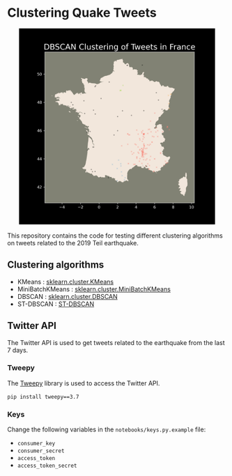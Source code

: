 # Clustering Quake Tweets

<p align='center'>
    <img src="./notebooks/images/dbscan.png" alt="Getting Index OID" width="450"/>
</p>

This repository contains the code for testing different clustering algorithms on tweets related to the 2019 Teil earthquake.

## Clustering algorithms

- KMeans : [sklearn.cluster.KMeans](https://scikit-learn.org/stable/modules/generated/sklearn.cluster.KMeans.html#sklearn.cluster.KMeans)
- MiniBatchKMeans : [sklearn.cluster.MiniBatchKMeans](https://scikit-learn.org/stable/modules/generated/sklearn.cluster.MiniBatchKMeans.html#sklearn.cluster.MiniBatchKMeans)
- DBSCAN : [sklearn.cluster.DBSCAN](https://scikit-learn.org/stable/modules/generated/sklearn.cluster.DBSCAN.html#sklearn.cluster.DBSCAN)
- ST-DBSCAN : [ST-DBSCAN](https://github.com/eren-ck/st_dbscan)

## Twitter API

The Twitter API is used to get tweets related to the earthquake from the last 7 days.

### Tweepy

The [Tweepy](https://www.tweepy.org/) library is used to access the Twitter API.

```shell
pip install tweepy==3.7
```

### Keys

Change the following variables in the `notebooks/keys.py.example` file:

- `consumer_key`
- `consumer_secret`
- `access_token`
- `access_token_secret`
